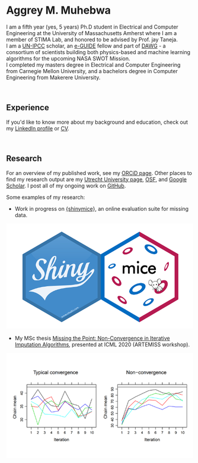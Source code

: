 # Aggrey M. Muhebwa
I am a fifth year (yes, 5 years) Ph.D student in Electrical and Computer Engineering at the University of Massachusetts Amherst where I am a member of STIMA Lab, and honored to be advised by Prof. jay Taneja. <br>
I am a [UN-IPCC](https://www.ipcc.ch/) scholar, an [e-GUIDE](https://eguide.io/) fellow and part of 
[DAWG](https://swot.jpl.nasa.gov/documents/4050/) - a consortium of scientists building both physics-based and machine learning algorithms for the upcoming NASA SWOT Mission. <br>
I completed my masters degree in Electrical and Computer Engineering from Carnegie Mellon University, and a bachelors degree in Computer Engineering from Makerere University.

<br>

## Experience

If you'd like to know more about my background and education, check out my [LinkedIn profile](https://www.linkedin.com/in/amuhebwa/) or [CV](https://amuhebwa.github.io/muhebwa_CV).



<br>

## Research

For an overview of my published work, see my [ORCiD page](https://orcid.org/0000-0003-3276-2141). Other places to find my research output are my [Utrecht University page](https://www.uu.nl/staff/HIOberman), [OSF](https://osf.io/d8c5f/), and [Google Scholar](https://scholar.google.nl/citations?user=myLQXrEAAAAJ). I post all of my ongoing work on [GitHub](https://github.com/hanneoberman). 

Some examples of my research:

- Work in progress on [{shinymice}](https://hanneoberman.shinyapps.io/shinymice-demo/), an online evaluation suite for missing data. 

![](./img/hex.png)

- My MSc thesis [Missing the Point: Non-Convergence in Iterative Imputation Algorithms](https://openreview.net/pdf?id=fHSVg6mVqpw), presented at ICML 2020 (ARTEMISS workshop).

![](./img/conv.png)




